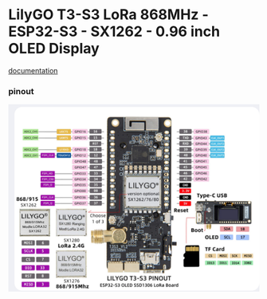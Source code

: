 # LilyGO T3-S3 LoRa 868MHz - ESP32-S3 - SX1262 - 0.96 inch OLED Display

[documentation](https://github.com/Xinyuan-LilyGO/LilyGo-LoRa-Series)

### pinout

![pinout](./assets/lilygo_t3_s3_pinout.png)
